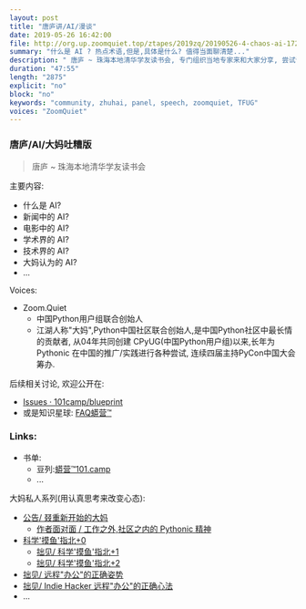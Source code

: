 ```yaml
---
layout: post
title: "唐庐讲/AI/漫谈"
date: 2019-05-26 16:42:00 
file: http://org.up.zoomquiet.top/ztapes/2019zq/20190526-4-chaos-ai-172114.MP3
summary: "什么是 AI ? 热点术语,但是,具体是什么? 值得当面聊清楚..."
description: " 唐庐 ~ 珠海本地清华学友读书会, 专门组织当地专家来和大家分享, 尝试说明什么是 AI 和我们的关系."
duration: "47:55" 
length: "2875"
explicit: "no" 
block: "no" 
keywords: "community, zhuhai, panel, speech, zoomquiet, TFUG"
voices: "ZoomQuiet"
---
```


### 唐庐/AI/大妈吐糟版
> 唐庐 ~ 珠海本地清华学友读书会

主要内容:

- 什么是 AI?
- 新闻中的 AI?
- 电影中的 AI?
- 学术界的 AI?
- 技术界的 AI?
- 大妈认为的 AI?
- ...



Voices:

- Zoom.Quiet
    + 中国Python用户组联合创始人
    + 江湖人称"大妈",Python中国社区联合创始人,是中国Python社区中最长情的贡献者, 从04年共同创建 CPyUG(中国Python用户组)以来,长年为 Pythonic 在中国的推广/实践进行各种尝试, 连续四届主持PyCon中国大会筹办. 


后续相关讨论, 欢迎公开在:

- [Issues · 101camp/blueprint](https://github.com/101camp/blueprint/issues) 
- 或是知识星球: [FAQ蟒营™](https://t.zsxq.com/iaIEQ3N)



### Links: 

- 书单:
    + 豆列:[蟒营™101.camp](https://www.douban.com/doulist/119293075/)
    + ...


大妈私人系列(用认真思考来改变心态):

- [公告/ 叕重新开始的大妈](https://mp.weixin.qq.com/s/N5TuRRbF485D4Q90XdDA7g)
    + [作者面对面 / 工作之外,社区之内的 Pythonic 精神](https://mp.weixin.qq.com/s/Rj3YRIpecMIsV9UzEY4_lw)
- [科学'摸鱼'指北+0](https://mp.weixin.qq.com/s/Q-keoD_3L29zKNPnwLTFXw)
    + [拙见/ 科学'摸鱼'指北+1](https://mp.weixin.qq.com/s/fnu9dtLQVc_TiShluhXccw)
    + [拙见/ 科学'摸鱼'指北+2](https://mp.weixin.qq.com/s/4NZGKhdbAaanxNKZyQR-vg)
- [拙见/ 远程"办公"的正确姿势](https://mp.weixin.qq.com/s/XzN7if9-ntvOkIbRrT4s_Q)
- [拙见/ Indie Hacker 远程"办公"的正确心法](https://mp.weixin.qq.com/s/d28HqnF5aRs0jZ4tKwSmQg)
- ... 



